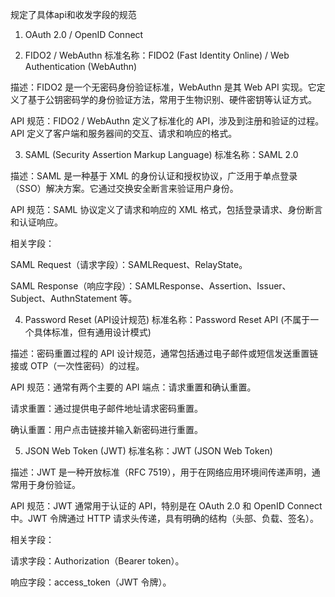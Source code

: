
规定了具体api和收发字段的规范

1. OAuth 2.0 / OpenID Connect

2. FIDO2 / WebAuthn
   标准名称：FIDO2 (Fast Identity Online) / Web Authentication (WebAuthn)

描述：FIDO2 是一个无密码身份验证标准，WebAuthn 是其 Web API 实现。它定义了基于公钥密码学的身份验证方法，常用于生物识别、硬件密钥等认证方式。

API 规范：FIDO2 / WebAuthn 定义了标准化的 API，涉及到注册和验证的过程。API 定义了客户端和服务器间的交互、请求和响应的格式。



3. SAML (Security Assertion Markup Language)
   标准名称：SAML 2.0

描述：SAML 是一种基于 XML 的身份认证和授权协议，广泛用于单点登录（SSO）解决方案。它通过交换安全断言来验证用户身份。

API 规范：SAML 协议定义了请求和响应的 XML 格式，包括登录请求、身份断言和认证响应。

相关字段：

SAML Request（请求字段）：SAMLRequest、RelayState。

SAML Response（响应字段）：SAMLResponse、Assertion、Issuer、Subject、AuthnStatement 等。



4. Password Reset (API设计规范)
   标准名称：Password Reset API (不属于一个具体标准，但有通用设计模式)

描述：密码重置过程的 API 设计规范，通常包括通过电子邮件或短信发送重置链接或 OTP（一次性密码）的过程。

API 规范：通常有两个主要的 API 端点：请求重置和确认重置。

请求重置：通过提供电子邮件地址请求密码重置。

确认重置：用户点击链接并输入新密码进行重置。


5. JSON Web Token (JWT)
   标准名称：JWT (JSON Web Token)

描述：JWT 是一种开放标准（RFC 7519），用于在网络应用环境间传递声明，通常用于身份验证。

API 规范：JWT 通常用于认证的 API，特别是在 OAuth 2.0 和 OpenID Connect 中。JWT 令牌通过 HTTP 请求头传递，具有明确的结构（头部、负载、签名）。

相关字段：

请求字段：Authorization（Bearer token）。

响应字段：access_token（JWT 令牌）。

